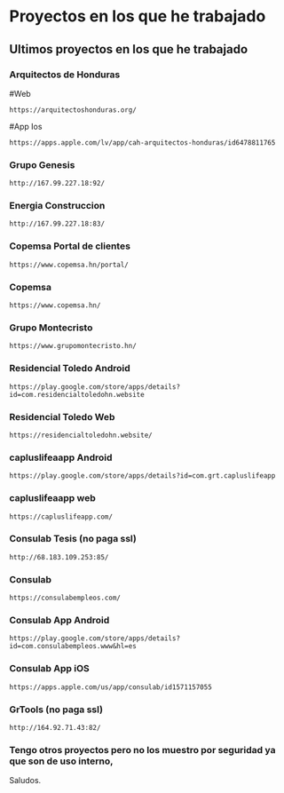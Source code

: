 # Proyectos en los que he trabajado
## Ultimos proyectos en los que he trabajado 

### Arquitectos de Honduras
#Web
```
https://arquitectoshonduras.org/
```
#App Ios
```
https://apps.apple.com/lv/app/cah-arquitectos-honduras/id6478811765
```

### Grupo Genesis
```
http://167.99.227.18:92/
```

### Energia Construccion
```
http://167.99.227.18:83/
```

### Copemsa Portal de clientes
```
https://www.copemsa.hn/portal/
```

### Copemsa
```
https://www.copemsa.hn/
```

### Grupo Montecristo
```
https://www.grupomontecristo.hn/
```

### Residencial Toledo Android
```
https://play.google.com/store/apps/details?id=com.residencialtoledohn.website
```

### Residencial Toledo Web
```
https://residencialtoledohn.website/
```


### capluslifeaapp Android
```
https://play.google.com/store/apps/details?id=com.grt.capluslifeapp
```

### capluslifeaapp web
```
https://capluslifeapp.com/
```

### Consulab Tesis (no paga ssl)
```
http://68.183.109.253:85/
```
### Consulab
```
https://consulabempleos.com/
```
### Consulab App Android
```
https://play.google.com/store/apps/details?id=com.consulabempleos.www&hl=es
```
### Consulab App iOS
```
https://apps.apple.com/us/app/consulab/id1571157055
```

### GrTools (no paga ssl)
```
http://164.92.71.43:82/
```

### Tengo otros proyectos pero no los muestro por seguridad ya que son de uso interno,
Saludos.
